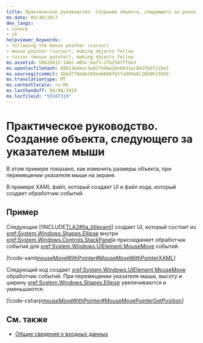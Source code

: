 ```yaml
---
title: Практическое руководство. Создание объекта, следующего за указателем мыши
ms.date: 03/30/2017
dev_langs:
- csharp
- vb
helpviewer_keywords:
- following the mouse pointer (cursor)
- mouse pointer (cursor), making objects follow
- cursor (mouse pointer), making objects follow
ms.assetid: 50b20415-14bc-405c-baf3-2fb254fffde3
ms.openlocfilehash: b9b13b4eec3e42744ba2be6031ec841fb5f215e3
ms.sourcegitcommit: 5b6d778ebb269ee6684fb57ad69a8c28b06235b9
ms.translationtype: MT
ms.contentlocale: ru-RU
ms.lasthandoff: 04/08/2019
ms.locfileid: "59107319"
---
```

# <a name="how-to-make-an-object-follow-the-mouse-pointer"></a>Практическое руководство. Создание объекта, следующего за указателем мыши
В этом примере показано, как изменить размеры объекта, при перемещении указателя мыши на экране.  
  
 В примере XAML файл, который создает UI  и файл кода, который создает обработчик событий.  
  
## <a name="example"></a>Пример  
 Следующие [!INCLUDE[TLA2#tla_titlexaml](../../../../includes/tla2sharptla-titlexaml-md.md)] создает UI, который состоит из <xref:System.Windows.Shapes.Ellipse> внутри <xref:System.Windows.Controls.StackPanel>и присоединяет обработчик событий для <xref:System.Windows.UIElement.MouseMove> событий.  
  
 [!code-xaml[mouseMoveWithPointer#MouseMoveWithPointerXAML](~/samples/snippets/csharp/VS_Snippets_Wpf/mouseMoveWithPointer/CSharp/Window1.xaml#mousemovewithpointerxaml)]  
  
 Следующий код создает <xref:System.Windows.UIElement.MouseMove> обработчик событий.  При перемещении указателя мыши, высоту и ширину <xref:System.Windows.Shapes.Ellipse> увеличиваются и уменьшаются.  
  
 [!code-csharp[mouseMoveWithPointer#MouseMovePointerGetPosition](~/samples/snippets/csharp/VS_Snippets_Wpf/mouseMoveWithPointer/CSharp/Window1.xaml.cs#mousemovepointergetposition)]
   
  
## <a name="see-also"></a>См. также

- [Общие сведения о входных данных](input-overview.md)
